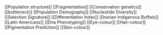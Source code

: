 [[Population structure]]
[[Fragmentation]]
[[Conservation genetics]]
[[bottleneck]]
[[Population Demography]]
[[Nucleotide Diversity]]
[[Selection Signature]]
[[Differentiation Index]]
[[Iranian Indigenous Buffalo]]
[[Latin Americans]]
[[Dna Phenotyping]]
[[Eye-colour]]
[[Hair-colour]]
[[Pigmentation Prediction]]
[[Skin-colour]]
